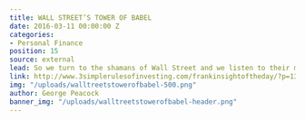 ```yaml
---
title: WALL STREET’S TOWER OF BABEL
date: 2016-03-11 00:00:00 Z
categories:
- Personal Finance
position: 15
source: external
lead: So we turn to the shamans of Wall Street and we listen to their magical incantations.
link: http://www.3simplerulesofinvesting.com/frankinsightoftheday/?p=1323
img: "/uploads/walltreetstowerofbabel-500.png"
author: George Peacock
banner_img: "/uploads/walltreetstowerofbabel-header.png"
---
```


